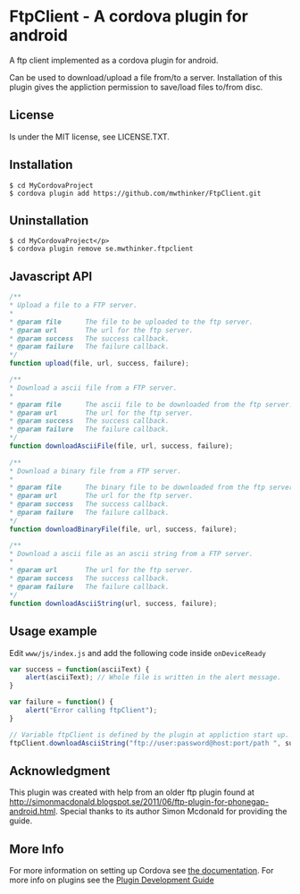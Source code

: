 # FtpClient - A cordova plugin for android
A ftp client implemented as a cordova plugin for android.

Can be used to download/upload a file from/to a server. 
Installation of this plugin gives the appliction permission to save/load files to/from disc.

## License
Is under the MIT license, see LICENSE.TXT.

## Installation

    $ cd MyCordovaProject
    $ cordova plugin add https://github.com/mwthinker/FtpClient.git
    
## Uninstallation
 
    $ cd MyCordovaProject</p>
    $ cordova plugin remove se.mwthinker.ftpclient
    
## Javascript API

```js
/**
* Upload a file to a FTP server.
*
* @param file      The file to be uploaded to the ftp server.
* @param url       The url for the ftp server.
* @param success   The success callback.
* @param failure   The failure callback.
*/
function upload(file, url, success, failure);

/**
* Download a ascii file from a FTP server.
*
* @param file      The ascii file to be downloaded from the ftp server.
* @param url       The url for the ftp server.
* @param success   The success callback.
* @param failure   The failure callback. 
*/
function downloadAsciiFile(file, url, success, failure);
     
/**
* Download a binary file from a FTP server.
*
* @param file      The binary file to be downloaded from the ftp server.
* @param url       The url for the ftp server.
* @param success   The success callback.
* @param failure   The failure callback.
*/
function downloadBinaryFile(file, url, success, failure);

/**
* Download a ascii file as an ascii string from a FTP server.
*
* @param url       The url for the ftp server.
* @param success   The success callback.
* @param failure   The failure callback.
*/   
function downloadAsciiString(url, success, failure);
```

## Usage example
Edit `www/js/index.js` and add the following code inside `onDeviceReady`

```js
var success = function(asciiText) {
    alert(asciiText); // Whole file is written in the alert message.
}

var failure = function() {
    alert("Error calling ftpClient");
}

// Variable ftpClient is defined by the plugin at appliction start up.
ftpClient.downloadAsciiString("ftp://user:password@host:port/path ", success, failure);
```

## Acknowledgment
This plugin was created with help from an older ftp plugin found at http://simonmacdonald.blogspot.se/2011/06/ftp-plugin-for-phonegap-android.html.
Special thanks to its author Simon Mcdonald for providing the guide.

## More Info

For more information on setting up Cordova see [the documentation](http://cordova.apache.org/docs/en/4.0.0/guide_cli_index.md.html#The%20Command-Line%20Interface).
For more info on plugins see the [Plugin Development Guide](http://cordova.apache.org/docs/en/4.0.0/guide_hybrid_plugins_index.md.html#Plugin%20Development%20Guide)
